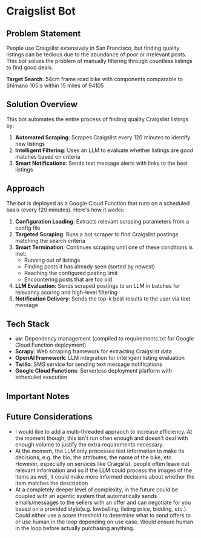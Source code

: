 # Craigslist Bot

## Problem Statement

People use Craigslist extensively in San Francisco, but finding quality listings can be tedious due to the abundance of poor or irrelevant posts. This bot solves the problem of manually filtering through countless listings to find good deals.

**Target Search**: 54cm frame road bike with components comparable to Shimano 105's within 15 miles of 94105

## Solution Overview

This bot automates the entire process of finding quality Craigslist listings by:

1. **Automated Scraping**: Scrapes Craigslist every 120 minutes to identify new listings
2. **Intelligent Filtering**: Uses an LLM to evaluate whether listings are good matches based on criteria
3. **Smart Notifications**: Sends text message alerts with links to the best listings

## Approach

The bot is deployed as a Google Cloud Function that runs on a scheduled basis (every 120 minutes). Here's how it works:

1. **Configuration Loading**: Extracts relevant scraping parameters from a config file
2. **Targeted Scraping**: Runs a bot scraper to find Craigslist postings matching the search criteria
3. **Smart Termination**: Continues scraping until one of these conditions is met:
   - Running out of listings
   - Finding posts it has already seen (sorted by newest)
   - Reaching the configured posting limit
   - Encountering posts that are too old
4. **LLM Evaluation**: Sends scraped postings to an LLM in batches for relevancy scoring and high-level filtering
5. **Notification Delivery**: Sends the top-k best results to the user via text message

## Tech Stack

- **uv**: Dependency management (compiled to requirements.txt for Google Cloud Function deployment)
- **Scrapy**: Web scraping framework for extracting Craigslist data
- **OpenAI Framework**: LLM integration for intelligent listing evaluation
- **Twilio**: SMS service for sending text message notifications
- **Google Cloud Functions**: Serverless deployment platform with scheduled execution

## Important Notes


## Future Considerations

- I would like to add a multi-threaded appraoch to increase efficiency. At the moment though, this isn't run often enough and doesn't deal with enough volume to justify the extra requirements necessary.
- At the moment, the LLM only processes text information to make its decisions, e.g. the bio, the attributes, the name of the bike, etc. However, especially on services like Craigslist, people often leave out relevant information and so if the LLM could process the images of the items as well, it could make more informed decisions about whether the item matches the description
- At a completely deeper level of complexity, in the future could be coupled with an agentic system that automatically sends emails/messages to the sellers with an offer and can negotiate for you based on a provided style(e.g. lowballing, listing price, bidding, etc.). Could either use a score threshold to determine what to send offers to or use human in the loop depending on use case. Would ensure human in the loop before actually purchasing anything.  